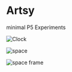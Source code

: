 # Artsy

minimal P5 Experiments

![Clock](https://github.com/mohithingorani/Artsy/blob/master/WatchMe/canvas.png)

![space](https://github.com/mohithingorani/Artsy/blob/master/LineStars/frame1.png)

![space frame](https://github.com/mohithingorani/Artsy/blob/master/LineStars/frame2.png)
